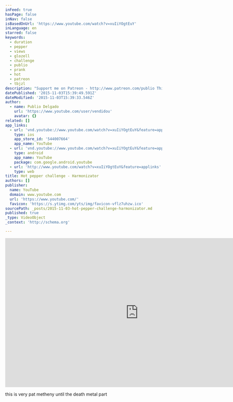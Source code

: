 ```yaml
---
inFeed: true
hasPage: false
inNav: false
isBasedOnUrl: 'https://www.youtube.com/watch?v=xuIiYOgtEuY'
inLanguage: en
starred: false
keywords:
  - duration
  - pepper
  - views
  - glozell
  - challenge
  - publio
  - prank
  - hot
  - patreon
  - tbjzl
description: "Support me on Patreon - http://www.patreon.com/publio This woman try's to explain us something, but everything that comes out from her mouth is this beautiful melody. Original video here: https://www.youtube.com/watch?v=HYF9bImkOL4 http://www.publiodelgado.net Follow me on facebook! http://www.facebook.com/publiomusic"
datePublished: '2015-11-03T15:39:49.591Z'
dateModified: '2015-11-03T15:39:33.546Z'
author:
  - name: Publio Delgado
    url: 'https://www.youtube.com/user/vendidou'
    avatar: {}
related: []
app_links:
  - url: 'vnd.youtube://www.youtube.com/watch?v=xuIiYOgtEuY&feature=applinks'
    type: ios
    app_store_id: '544007664'
    app_name: YouTube
  - url: 'vnd.youtube://www.youtube.com/watch?v=xuIiYOgtEuY&feature=applinks'
    type: android
    app_name: YouTube
    package: com.google.android.youtube
  - url: 'http://www.youtube.com/watch?v=xuIiYOgtEuY&feature=applinks'
    type: web
title: Hot pepper challenge - Harmonizator
authors: []
publisher:
  name: YouTube
  domain: www.youtube.com
  url: 'https://www.youtube.com/'
  favicon: 'https://s.ytimg.com/yts/img/favicon-vflz7uhzw.ico'
sourcePath: _posts/2015-11-03-hot-pepper-challenge-harmonizator.md
published: true
_type: VideoObject
_context: 'http://schema.org'

---
```

<iframe src="https://cdn.embedly.com/widgets/media.html?src=https%3A%2F%2Fwww.youtube.com%2Fembed%2FxuIiYOgtEuY%3Ffeature%3Doembed&amp;url=https%3A%2F%2Fwww.youtube.com%2Fwatch%3Fv%3DxuIiYOgtEuY&amp;image=https%3A%2F%2Fi.ytimg.com%2Fvi%2FxuIiYOgtEuY%2Fhqdefault.jpg&amp;key=b7d04c9b404c499eba89ee7072e1c4f7&amp;type=text%2Fhtml&amp;schema=youtube" width="854" height="480" scrolling="no" frameborder="0" allowfullscreen="allowfullscreen" style=""></iframe>

this is very pat metheny until the death metal part